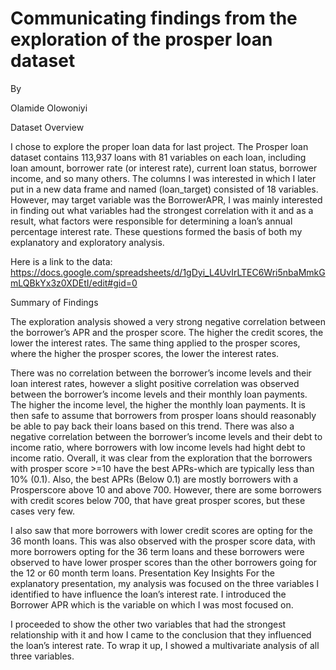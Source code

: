 # Communicating findings from the exploration of the prosper loan dataset

By

Olamide Olowoniyi

Dataset Overview

I chose to explore the proper loan data for last project. The Prosper loan dataset contains
113,937 loans with 81 variables on each loan, including loan amount, borrower rate (or
interest rate), current loan status, borrower income, and so many others. The columns I was
interested in which I later put in a new data frame and named (loan_target) consisted of 18
variables. However, may target variable was the BorrowerAPR, I was mainly interested in
finding out what variables had the strongest correlation with it and as a result, what factors
were responsible for determining a loan’s annual percentage interest rate. These questions
formed the basis of both my explanatory and exploratory analysis.

Here is a link to the data:
https://docs.google.com/spreadsheets/d/1gDyi_L4UvIrLTEC6Wri5nbaMmkGmLQBkYx3z0XDEtI/edit#gid=0

Summary of Findings

The exploration analysis showed a very strong negative correlation between the borrower’s
APR and the prosper score. The higher the credit scores, the lower the interest rates. The
same thing applied to the prosper scores, where the higher the prosper scores, the lower
the interest rates.

There was no correlation between the borrower’s income levels and their loan interest
rates, however a slight positive correlation was observed between the borrower’s income
levels and their monthly loan payments. The higher the income level, the higher the
monthly loan payments. It is then safe to assume that borrowers from prosper loans should
reasonably be able to pay back their loans based on this trend.
There was also a negative correlation between the borrower’s income levels and their debt
to income ratio, where borrowers with low income levels had hight debt to income ratio.
Overall, it was clear from the exploration that the borrowers with prosper score >=10 have
the best APRs-which are typically less than 10% (0.1). Also, the best APRs (Below 0.1) are
mostly borrowers with a Prosperscore above 10 and above 700. However, there are some
borrowers with credit scores below 700, that have great prosper scores, but these cases
very few.

I also saw that more borrowers with lower credit scores are opting for the 36 month loans.
This was also observed with the prosper score data, with more borrowers opting for the 36
term loans and these borrowers were observed to have lower prosper scores than the other
borrowers going for the 12 or 60 month term loans.
Presentation Key Insights
For the explanatory presentation, my analysis was focused on the three variables I identified
to have influence the loan’s interest rate. I introduced the Borrower APR which is the
variable on which I was most focused on.

I proceeded to show the other two variables that had the strongest relationship with it and
how I came to the conclusion that they influenced the loan’s interest rate.
To wrap it up, I showed a multivariate analysis of all three variables.

